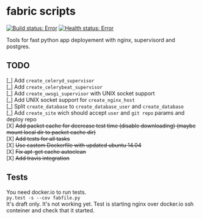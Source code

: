 # fabric scripts  
[![Build status: Error](https://api.travis-ci.org/ir4y/fabric-scripts.svg?branch=master)](https://travis-ci.org/ir4y/fabric-scripts/)
[![Health status: Error](https://landscape.io/github/ir4y/fabric-scripts/master/landscape.svg?style=flat)](https://landscape.io/github/ir4y/fabric-scripts)

Tools for fast python app deployement with nginx, supervisord and postgres.


TODO
----
[\_] Add `create_celeryd_supervisor`  
[\_] Add `create_celerybeat_supervisor`  
[\_] Add `create_uwsgi_supervisor` with UNIX socket support  
[\_] Add UNIX socket support for  `create_nginx_host`  
[\_] Split `create_database` to `create_database_user` and `create_database`  
[\_] Add `create_site` wich should accept `user` and `git repo` params and deploy repo  
[X] ~~Add packet cache for decrease test time (disable downloading) (maybe mount local dir to packet cache dir)~~  
[X] ~~Add tests for all tasks~~  
[X] ~~Use castom Dockerfile with updated ubuntu 14.04~~  
[X] ~~Fix apt-get cache autoclean~~  
[X] ~~Add travis integration~~  

Tests
----- 
You need docker.io to run tests.  
```py.test -s --cov fabfile.py```  
It's draft only.
It's not working yet. 
Test is starting nginx over docker.io ssh conteiner and check that it started.
